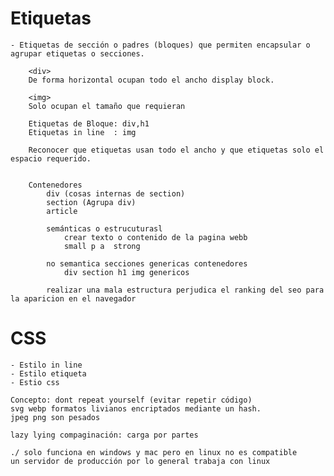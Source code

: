 # Etiquetas

    - Etiquetas de sección o padres (bloques) que permiten encapsular o agrupar etiquetas o secciones.
        
        <div>
        De forma horizontal ocupan todo el ancho display block.

        <img>
        Solo ocupan el tamaño que requieran

        Etiquetas de Bloque: div,h1
        Etiquetas in line  : img

        Reconocer que etiquetas usan todo el ancho y que etiquetas solo el espacio requerido.
        

        Contenedores 
            div (cosas internas de section)
            section (Agrupa div)
            article

            semánticas o estrucuturasl
                crear texto o contenido de la pagina webb
                small p a  strong 

            no semantica secciones genericas contenedores
                div section h1 img genericos

            realizar una mala estructura perjudica el ranking del seo para la aparicion en el navegador
# CSS
    - Estilo in line
    - Estilo etiqueta
    - Estio css

    Concepto: dont repeat yourself (evitar repetir código)
    svg webp formatos livianos encriptados mediante un hash.
    jpeg png son pesados

    lazy lying compaginación: carga por partes

    ./ solo funciona en windows y mac pero en linux no es compatible 
    un servidor de producción por lo general trabaja con linux
